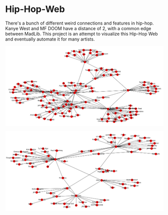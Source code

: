 # Hip-Hop-Web
There's a bunch of different weird connections and features in hip-hop.  Kanye West and MF DOOM have a distance of 2, with a common edge between MadLib.  This project is an attempt to visualize this Hip-Hop Web and eventually automate it for many artists.

![Test BFS with Kanye West Root](https://github.com/Jiafi/Hip-Hop-Web/blob/master/graph_test_2.png?raw=true)


![Test DFS with Kanye West Root](https://github.com/Jiafi/Hip-Hop-Web/blob/master/graph_test_dfs_1.png?raw=true)
